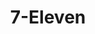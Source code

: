 ---
title: "7-Eleven"
url: /mesquite/7-eleven-faithon-p-lucas-senior-boulevard/
shop: convenience
---